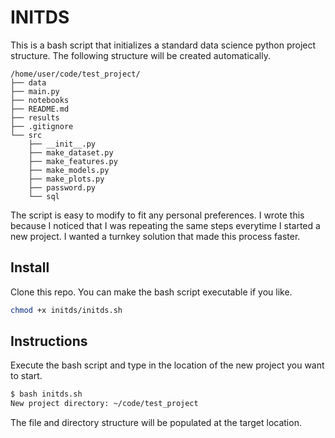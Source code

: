 # INITDS

This is a bash script that initializes a standard data science python project structure.  The following structure will be created automatically.

```
/home/user/code/test_project/
├── data
├── main.py
├── notebooks
├── README.md
├── results
├── .gitignore
└── src
    ├── __init__.py
    ├── make_dataset.py
    ├── make_features.py
    ├── make_models.py
    ├── make_plots.py
    ├── password.py
    └── sql
```

The script is easy to modify to fit any personal preferences.  I wrote this because I noticed that I was repeating the same steps everytime I started a new project.  I wanted a turnkey solution that made this process faster.

## Install

Clone this repo.  You can make the bash script executable if you like.

```bash
chmod +x initds/initds.sh
```

## Instructions

Execute the bash script and type in the location of the new project you want to start.

```bash
$ bash initds.sh
New project directory: ~/code/test_project
```

The file and directory structure will be populated at the target location.
